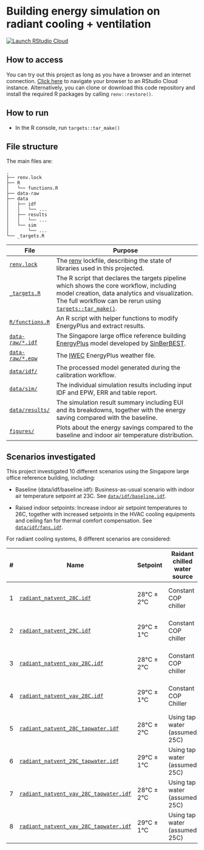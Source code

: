 # Building energy simulation on radiant cooling + ventilation

[![Launch RStudio Cloud](https://img.shields.io/badge/RStudio-Cloud-blue)](https://rstudio.cloud/project/2326226)

## How to access

You can try out this project as long as you have a browser and an
internet connection. [Click here](https://rstudio.cloud/project/2326226) to
navigate your browser to an RStudio Cloud instance. Alternatively, you can clone
or download this code repository and install the required R packages by calling
`renv::restore()`.

## How to run

* In the R console, run `targets::tar_make()`

## File structure

The main files are:

```
.
├── renv.lock
├── R
│   └── functions.R
├── data-raw
├── data
│   ├── idf
│   │   └── ...
│   ├── results
│   │   └── ...
│   └── sim
│       └── ...
└── _targets.R
```

| File                                                                                  | Purpose                                                                                                                                                                                                                                      |
| ---                                                                                   | ---                                                                                                                                                                                                                                          |
| [`renv.lock`](https://github.com/hongyuanjia/SinBerWELL/blob/main/renv.lock)          | The [renv](https://rstudio.github.io/renv/index.html) lockfile, describing the state of libraries used in this projected.                                                                                                                    |
| [`_targets.R`](https://github.com/hongyuanjia/SinBerWELL/blob/main/_targets.R)        | The R script that declares the targets pipeline which shows the core workflow, including model creation, data analytics and visualization. The full workflow can be rerun using [`targets::tar_make()`](https://docs.ropensci.org/targets/). |
| [`R/functions.R`](https://github.com/hongyuanjia/SinBerWELL/blob/main/R/functions.R)  | An R script with helper functions to modify EnergyPlus and extract results.                                                                                                                                                                  |
| [`data-raw/*.idf`](https://github.com/hongyuanjia/SinBerWELL/blob/main/data)          | The Singapore large office reference building [EnergyPlus](https://energyplus.net/) model developed by [SinBerBEST](http://doi.wiley.com/10.1002/ente.201700564).                                                                            |
| [`data-raw/*.epw`](https://github.com/hongyuanjia/SinBerWELL/blob/main/data)          | The [IWEC](https://energyplus.net/weather/sources#IWEC) EnergyPlus weather file.                                                                                                                                                             |
| [`data/idf/`](https://github.com/hongyuanjia/SinBerWELL/blob/master/data/idf)         | The processed model generated during the calibration workflow.                                                                                                                                                                               |
| [`data/sim/`](https://github.com/hongyuanjia/SinBerWELL/blob/master/data/sim)         | The individual simulation results including input IDF and EPW, ERR and table report.                                                                                                                                                         |
| [`data/results/`](https://github.com/hongyuanjia/SinBerWELL/blob/master/data/results) | The simulation result summary including EUI and its breakdowns, together with the energy saving compared with the baseline.                                                                                                                  |
| [`figures/`](https://github.com/hongyuanjia/SinBerWELL/blob/master/figures)           | Plots about the energy savings compared to the baseline and indoor air temperature distribution.                                                                                                                                             |

## Scenarios investigated

This project investigated 10 different scenarios using the Singapore large office
reference building, including:

* Baseline (data/idf/baseline.idf): Business-as-usual scenario with indoor air temperature setpoint at
  23C.
  See [`data/idf/baseline.idf`](https://github.com/hongyuanjia/SinBerWELL/blob/master/data/idf/baseline.idf).

* Raised indoor setpoints: Increase indoor air setpoint temperatures to 26C,
  together with increased setpoints in the HVAC cooling equipments and ceiling
  fan for thermal comfort compensation.
  See [`data/idf/fans.idf`](https://github.com/hongyuanjia/SinBerWELL/blob/master/data/idf/fans.idf).

For radiant cooling systems, 8 different scenarios are considered:

| # | Name                                                                                                                                          | Setpoint   | Raidant chilled water source  | Ventilation Type               | Auxiliary cooling |
|---|-----------------------------------------------------------------------------------------------------------------------------------------------|------------|-------------------------------|--------------------------------|-------------------|
| 1 | [`radiant_natvent_28C.idf`](https://github.com/hongyuanjia/SinBerWELL/blob/master/data/idf/radiant_natvent_28C.idf)                           | 28°C ± 2°C | Constant COP chiller          | Natural ventilation with 5 ACH | No                |
| 2 | [`radiant_natvent_29C.idf`](https://github.com/hongyuanjia/SinBerWELL/blob/master/data/idf/radiant_natvent_28C.idf)                           | 29°C ± 1°C | Constant COP chiller          | Natural ventilation with 5 ACH | No                |
| 3 | [`radiant_natvent_vav_28C.idf`](https://github.com/hongyuanjia/SinBerWELL/blob/master/data/idf/radiant_natvent_vav_29C.idf)                   | 28°C ± 2°C | Constant COP chiller          | Natural ventilation with 5 ACH | VAV               |
| 4 | [`radiant_natvent_vav_28C.idf`](https://github.com/hongyuanjia/SinBerWELL/blob/master/data/idf/radiant_natvent_vav_29C.idf)                   | 29°C ± 1°C | Constant COP Chiller          | Natural ventilation with 5 ACH | VAV               |
| 5 | [`radiant_natvent_28C_tapwater.idf`](https://github.com/hongyuanjia/SinBerWELL/blob/master/data/idf/radiant_natvent_28C_tapwater.idf)         | 28°C ± 2°C | Using tap water (assumed 25C) | Natural ventilation with 5 ACH | No                |
| 6 | [`radiant_natvent_29C_tapwater.idf`](https://github.com/hongyuanjia/SinBerWELL/blob/master/data/idf/radiant_natvent_28C_tapwater.idf)         | 29°C ± 1°C | Using tap water (assumed 25C) | Natural ventilation with 5 ACH | No                |
| 7 | [`radiant_natvent_vav_28C_tapwater.idf`](https://github.com/hongyuanjia/SinBerWELL/blob/master/data/idf/radiant_natvent_vav_29C_tapwater.idf) | 28°C ± 2°C | Using tap water (assumed 25C) | Natural ventilation with 5 ACH | VAV               |
| 8 | [`radiant_natvent_vav_28C_tapwater.idf`](https://github.com/hongyuanjia/SinBerWELL/blob/master/data/idf/radiant_natvent_vav_29C_tapwater.idf) | 29°C ± 1°C | Using tap water (assumed 25C) | Natural ventilation with 5 ACH | VAV               |
